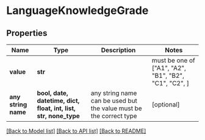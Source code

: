 # LanguageKnowledgeGrade


## Properties
Name | Type | Description | Notes
------------ | ------------- | ------------- | -------------
**value** | **str** |  |  must be one of ["A1", "A2", "B1", "B2", "C1", "C2", ]
**any string name** | **bool, date, datetime, dict, float, int, list, str, none_type** | any string name can be used but the value must be the correct type | [optional]

[[Back to Model list]](../README.md#documentation-for-models) [[Back to API list]](../README.md#documentation-for-api-endpoints) [[Back to README]](../README.md)


